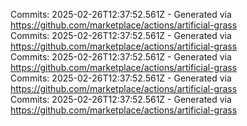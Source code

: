 Commits: 2025-02-26T12:37:52.561Z - Generated via https://github.com/marketplace/actions/artificial-grass
<br>
Commits: 2025-02-26T12:37:52.561Z - Generated via https://github.com/marketplace/actions/artificial-grass
<br>
Commits: 2025-02-26T12:37:52.561Z - Generated via https://github.com/marketplace/actions/artificial-grass
<br>
Commits: 2025-02-26T12:37:52.561Z - Generated via https://github.com/marketplace/actions/artificial-grass
<br>
Commits: 2025-02-26T12:37:52.561Z - Generated via https://github.com/marketplace/actions/artificial-grass
<br>
